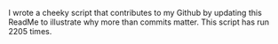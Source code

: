 I wrote a cheeky script that contributes to my Github by updating this ReadMe to illustrate why more than commits matter. This script has run 2205 times.